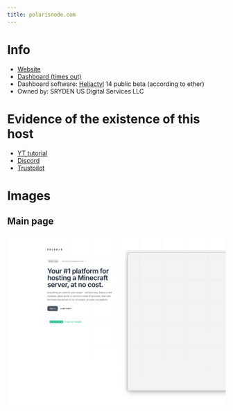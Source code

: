 ```yaml
---
title: polarisnode.com
---
```


# Info
* [Website](https://polarisnode.com)
* [Dashboard (times out)](https://my.polarisnode.com)
* Dashboard software: [Heliactyl](https://github.com/OpenHeliactyl/Heliactyl) 14 public beta (according to ether)
* Owned by: SRYDEN US Digital Services LLC

# Evidence of the existence of this host
* [YT tutorial](https://www.youtube.com/watch?v=rpP9hIjgJe0)
* [Discord](https://discord.gg/vnB9hNfqGD)
* [Trustpilot](https://www.trustpilot.com/review/polarisnode.com)

# Images
## Main page
![main page](../../static/img/polarisnode.com/polarisnode.com%20main%20page.png)